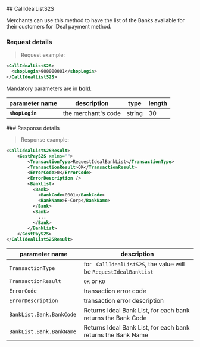 ## CallIdealListS2S

Merchants can use this method to have the list of the Banks available for their customers for IDeal payment method.

### Request details

> Request example: 

```xml
<CallIdealListS2S>
  <shopLogin>900000001</shopLogin>
</CallIdealListS2S>
```

Mandatory parameters are in **bold**.

| parameter name | description | type | length | 
| -------------- | ----------- | -----|--------| 
| **`shopLogin`** | the merchant's code | string | 30 | 



### Response details 

> Response example: 

```xml
<CallIdealListS2SResult>
    <GestPayS2S xmlns="">
        <TransactionType>RequestIdealBankList</TransactionType>
        <TransactionResult>OK</TransactionResult>
        <ErrorCode>0</ErrorCode>
        <ErrorDescription />
        <BankList>
          <Bank>
            <BankCode>0001</BankCode>
            <BankName>E-Corp</BankName>
          </Bank>
          <Bank>
            ... 
          </Bank>
        </BankList>
    </GestPayS2S>
</CallIdealListS2SResult>
```

| parameter name | description |  
| -------------- | ----------- | 
| `TransactionType` | for ` CallIdealListS2S`, the value will be `RequestIdealBankList` | 
| `TransactionResult` | `OK` or `KO` |  
| `ErrorCode` | transaction error code | 
| `ErrorDescription` | transaction error description
| `BankList.Bank.BankCode` | Returns Ideal Bank List, for each bank returns the Bank Code 
| `BankList.Bank.BankName` | Returns Ideal Bank List, for each bank returns the Bank Name 
